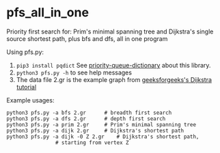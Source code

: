# pfs_all_in_one
Priority first search for: Prim's minimal spanning tree
and Dijkstra's single source shortest path, plus bfs and dfs,
all in one program


Using pfs.py:

1. `pip3 install pqdict` See [priority-queue-dictionary](https://github.com/nvictus/priority-queue-dictionary) about this library.
2. `python3 pfs.py -h` to see help messages
3. The data file 2.gr is the example graph from
   [geeksforgeeks's Dijkstra tutorial](https://www.geeksforgeeks.org/dijkstras-shortest-path-algorithm-using-priority_queue-stl/)

Example usages:

    python3 pfs.py -a bfs 2.gr		# breadth first search
    python3 pfs.py -a dfs 2.gr		# depth first search
    python3 pfs.py -a prim 2.gr		# Prim's minimal spanning tree
    python3 pfs.py -a dijk 2.gr		# Dijkstra's shortest path
    python3 pfs.py -a dijk -0 Z 2.gr	# Dijkstra's shortest path,
					# starting from vertex Z
